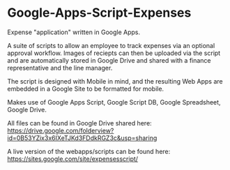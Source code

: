 Google-Apps-Script-Expenses
===========================

Expense "application" written in Google Apps.

A suite of scripts to allow an employee to track expenses via an optional approval workflow.
Images of reciepts can then be uploaded via the script and are automatically stored in Google Drive and shared with a finance representative and the line manager.

The script is designed with Mobile in mind, and the resulting Web Apps are embedded in a Google Site to be formatted for mobile.

Makes use of Google Apps Script, Google Script DB, Google Spreadsheet, Google Drive.

All files can be found in Google Drive shared here: https://drive.google.com/folderview?id=0B53YZix3x6IXeTJKd3FDdkRGZ3c&usp=sharing

A live version of the webapps/scripts can be found here:
https://sites.google.com/site/expensesscript/
